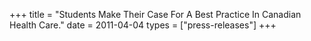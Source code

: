 +++
title = "Students Make Their Case For A Best Practice In Canadian Health Care."
date = 2011-04-04
types = ["press-releases"]
+++
